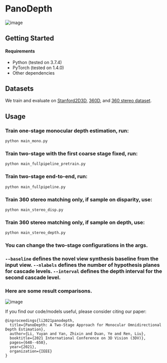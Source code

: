 # PanoDepth
![image](https://user-images.githubusercontent.com/13631958/156437825-1ffea1a3-0b08-47d2-8d44-3b0db8d90510.png)
## Getting Started
#### Requirements
- Python (tested on 3.7.4)
- PyTorch (tested on 1.4.0)
- Other dependencies
## Datasets
We train and evaluate on [Stanford2D3D](http://buildingparser.stanford.edu/dataset.html), [360D](https://vcl3d.github.io/3D60/), and [360 stereo dataset](https://vcl3d.github.io/3D60/download.html).

## Usage
### Train one-stage monocular depth estimation, run:
```
python main_mono.py
```
### Train two-stage with the first coarse stage fixed, run:
```
python main_fullpipeline_pretrain.py
```
### Train two-stage end-to-end, run:
```
python main_fullpipeline.py
```  
### Train 360 stereo matching only, if sample on disparity, use:
```
python main_stereo_disp.py
```  
### Train 360 stereo matching only, if sample on depth, use:
```
python main_stereo_depth.py
``` 
### You can change the two-stage configurations in the args. 
### ```--baseline``` defines the novel view synthesis baseline from the input view. ```--nlabels``` defines the number of hypothesis planes for cascade levels. ```--interval``` defines the depth interval for the second cascade level.

### Here are some result comparisons.
![image](https://user-images.githubusercontent.com/13631958/156440224-80427274-0365-4799-a85d-0d5d96bc2875.png)

If you find our code/models useful, please consider citing our paper:
```
@inproceedings{li2021panodepth,
  title={PanoDepth: A Two-Stage Approach for Monocular Omnidirectional Depth Estimation},
  author={Li, Yuyan and Yan, Zhixin and Duan, Ye and Ren, Liu},
  booktitle={2021 International Conference on 3D Vision (3DV)},
  pages={648--658},
  year={2021},
  organization={IEEE}
}
```


